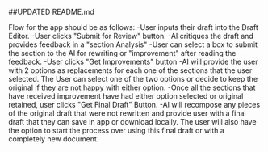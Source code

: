 ##UPDATED README.md

Flow for the app should be as follows:
-User inputs their draft into the Draft Editor.
-User clicks "Submit for Review" button.
-AI critiques the draft and provides feedback in a "section Analysis"
-User can select a box to submit the section to the AI for rewriting or "improvement" after reading the feedback.
-User clicks "Get Improvements" button
-AI will provide the user with 2 options as replacements for each one of the sections that the user selected. The User can select one of the two options or decide to keep the original if they are not happy with either option.
-Once all the sections that have received improvement have had either option selected or original retained, user clicks "Get Final Draft" Button.
-AI will recompose any pieces of the original draft that were not rewritten and provide user with a final draft that they can save in app or download locally. The user will also have the option to start the process over using this final draft or with a completely new document.